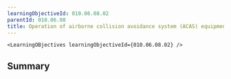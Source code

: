 ```yaml
---
learningObjectiveId: 010.06.08.02
parentId: 010.06.08
title: Operation of airborne collision avoidance system (ACAS) equipment
---
```


```tsx eval
<LearningOBjectives learningObjectiveId={010.06.08.02} />
```

## Summary
